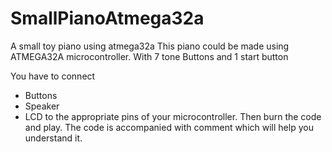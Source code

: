 # SmallPianoAtmega32a
A small toy piano using atmega32a
This piano could be made using ATMEGA32A microcontroller.
With 7 tone Buttons and 1 start button

You have to connect 
- Buttons
- Speaker
- LCD 
to the appropriate pins of your microcontroller.
Then burn the code and play.
The code is accompanied with comment which will help you understand it.
